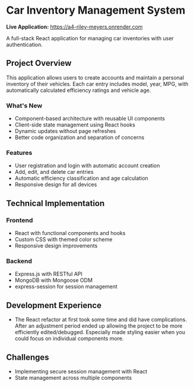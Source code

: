 # Car Inventory Management System

**Live Application:** https://a4-riley-meyers.onrender.com 

A full-stack React application for managing car inventories with user authentication.

## Project Overview

This application allows users to create accounts and maintain a personal inventory of their vehicles. Each car entry includes model, year, MPG, with automatically calculated efficiency ratings and vehicle age.

### What's New
- Component-based architecture with reusable UI components
- Client-side state management using React hooks
- Dynamic updates without page refreshes
- Better code organization and separation of concerns

### Features
- User registration and login with automatic account creation
- Add, edit, and delete car entries
- Automatic efficiency classification and age calculation
- Responsive design for all devices

## Technical Implementation

### Frontend
- React with functional components and hooks
- Custom CSS with themed color scheme
- Responsive design improvements

### Backend
- Express.js with RESTful API
- MongoDB with Mongoose ODM
- express-session for session management

## Development Experience
- The React refactor at first took some time and did have complications.
After an adjustment period ended up allowing the project to be more
efficiently edited/debugged. Especially made styling easier when you
could focus on individual components more.

## Challenges
- Implementing secure session management with React
- State management across multiple components
